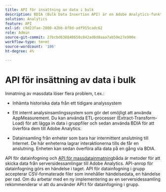 ```yaml
---
title: API för insättning av data i bulk
description: BDIA (Bulk Data Insertion API) är en Adobe Analytics-funktion som gör att du kan överföra serveranropsdata i grupper av filer i stället för att använda klientbibliotek som AppMeasurement.
solution: Analytics
feature: API
exl-id: c9d23fae-2800-42bb-8f8d-adf915cadc62
role: Admin
source-git-commit: 27bcbd638848650c842ad8d8aaa7ab59e27e900e
workflow-type: tm+mt
source-wordcount: '186'
ht-degree: 4%

---
```


# API för insättning av data i bulk

Inmatning av massdata löser flera problem, t.ex.:

* Inhämta historiska data från ett tidigare analyssystem

* Ett internt analysinsamlingssystem som gör det omöjligt att använda AppMeasurement. Du kan använda ETL-processer (Extract-Transform-Load) för att lägga in data i gruppfiler och sedan använda BDIA för att överföra dem till Adobe Analytics.

* Datainsamling från enheter som bara har intermittent anslutning till Internet. De här enheterna lagrar interaktionerna tills de får en anslutning. Enheten kan sedan överföra alla data på en gång via BDIA.

API för datainfogning och [API för massdatainmatning](https://www.adobe.io/apis/experiencecloud/analytics/docs.html#!AdobeDocs/analytics-2.0-apis/master/bdia.md)båda är metoder för att skicka data från serversidessamlingar till Adobe Analytics. API-anrop för datainfogning görs en händelse i taget. API för datainfogning i grupp accepterar CSV-formaterade filer som innehåller händelsedata, en händelse per rad. Om du arbetar med en ny implementering av en serversidessamling rekommenderar vi att du använder API:t för datainfogning i grupp.
